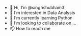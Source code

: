 - 👋 Hi, I’m @singhshubham3
- 👀 I’m interested in Data Analysis
- 🌱 I’m currently learning Python
- 💞️ I’m looking to collaborate on ...
- 📫 How to reach me 

<!---
singhshubham3/singhshubham3 is a ✨ special ✨ repository because its `README.md` (this file) appears on your GitHub profile.
You can click the Preview link to take a look at your changes.
--->

